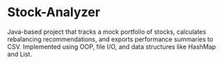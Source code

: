 # Stock-Analyzer
Java-based project that tracks a mock portfolio of stocks, calculates rebalancing recommendations, and exports performance summaries to CSV. Implemented using OOP, file I/O, and data structures like HashMap and List.
